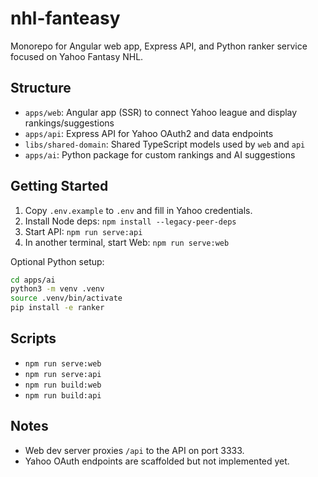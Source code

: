 # nhl-fanteasy

Monorepo for Angular web app, Express API, and Python ranker service focused on Yahoo Fantasy NHL.

## Structure

- `apps/web`: Angular app (SSR) to connect Yahoo league and display rankings/suggestions
- `apps/api`: Express API for Yahoo OAuth2 and data endpoints
- `libs/shared-domain`: Shared TypeScript models used by `web` and `api`
- `apps/ai`: Python package for custom rankings and AI suggestions

## Getting Started

1. Copy `.env.example` to `.env` and fill in Yahoo credentials.
2. Install Node deps: `npm install --legacy-peer-deps`
3. Start API: `npm run serve:api`
4. In another terminal, start Web: `npm run serve:web`

Optional Python setup:
```bash
cd apps/ai
python3 -m venv .venv
source .venv/bin/activate
pip install -e ranker
```

## Scripts

- `npm run serve:web`
- `npm run serve:api`
- `npm run build:web`
- `npm run build:api`

## Notes

- Web dev server proxies `/api` to the API on port 3333.
- Yahoo OAuth endpoints are scaffolded but not implemented yet.
